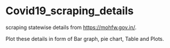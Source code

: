 # Covid19_scraping_details
scraping statewise details from https://mohfw.gov.in/.

Plot these details in form of Bar graph, pie chart, Table and Plots.

